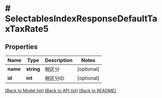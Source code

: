 # # SelectablesIndexResponseDefaultTaxTaxRate5

## Properties

Name | Type | Description | Notes
------------ | ------------- | ------------- | -------------
**name** | **string** | 税区分 | [optional] 
**id** | **int** | 税区分ID | [optional] 

[[Back to Model list]](../../README.md#documentation-for-models) [[Back to API list]](../../README.md#documentation-for-api-endpoints) [[Back to README]](../../README.md)


